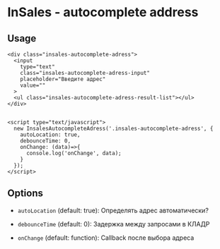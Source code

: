 # InSales - autocomplete address

## Usage

```
<div class="insales-autocomplete-adress">
  <input
    type="text"
    class="insales-autocomplete-adress-input"
    placeholder="Введите адрес"
    value=""
  >
  <ul class="insales-autocomplete-adress-result-list"></ul>
</div>


<script type="text/javascript">
  new InsalesAutocompleteAdress('.insales-autocomplete-adress', {
    autoLocation: true,
    debounceTime: 0,
    onChange: (data)=>{
      console.log('onChange', data);
    }
  });
</script>
```

## Options

- `autoLocation` (default: true): Определять адрес автоматически?

- `debounceTime` (default: 0): Задержка между запросами в КЛАДР

- `onChange` (default: function): Callback после выбора адреса
